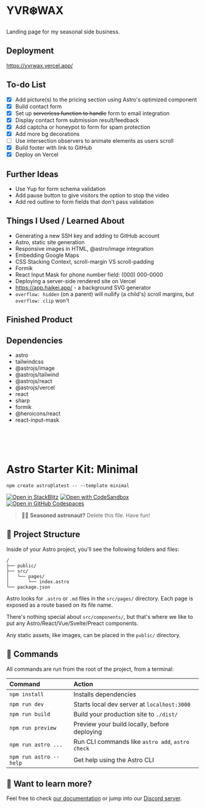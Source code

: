 # YVR❄️WAX

Landing page for my seasonal side business.

## Deployment

https://yvrwax.vercel.app/

## To-do List

- [x] Add picture(s) to the pricing section using Astro's optimized component
- [x] Build contact form
- [x] Set up ~~serverless function to handle~~ form to email integration
- [x] Display contact form submission result/feedback
- [x] Add captcha or honeypot to form for spam protection
- [x] Add more bg decorations
- [ ] Use intersection observers to animate elements as users scroll
- [x] Build footer with link to GitHub
- [x] Deploy on Vercel

## Further Ideas

- Use Yup for form schema validation
- Add pause button to give visitors the option to stop the video
- Add red outline to form fields that don't pass validation

## Things I Used / Learned About

- Generating a new SSH key and adding to GitHub account
- Astro, static site generation
- Responsive images in HTML, @astro/image integration
- Embedding Google Maps
- CSS Stacking Context, scroll-margin VS scroll-padding
- Formik
- React Input Mask for phone number field: (000) 000-0000
- Deploying a server-side rendered site on Vercel
- https://app.haikei.app/ - a background SVG generator
- `overflow: hidden` (on a parent) will nullify (a child's) scroll margins, but `overflow: clip` won't

## Finished Product

## Dependencies

- astro
- tailwindcss
- @astrojs/image
- @astrojs/tailwind
- @astrojs/react
- @astrojs/vercel
- react
- sharp
- formik
- @heroicons/react
- react-input-mask

<br/>
<br/>
<br/>

# Astro Starter Kit: Minimal

```
npm create astro@latest -- --template minimal
```

[![Open in StackBlitz](https://developer.stackblitz.com/img/open_in_stackblitz.svg)](https://stackblitz.com/github/withastro/astro/tree/latest/examples/minimal)
[![Open with CodeSandbox](https://assets.codesandbox.io/github/button-edit-lime.svg)](https://codesandbox.io/p/sandbox/github/withastro/astro/tree/latest/examples/minimal)
[![Open in GitHub Codespaces](https://github.com/codespaces/badge.svg)](https://codespaces.new/withastro/astro?devcontainer_path=.devcontainer/minimal/devcontainer.json)

> 🧑‍🚀 **Seasoned astronaut?** Delete this file. Have fun!

## 🚀 Project Structure

Inside of your Astro project, you'll see the following folders and files:

```
/
├── public/
├── src/
│   └── pages/
│       └── index.astro
└── package.json
```

Astro looks for `.astro` or `.md` files in the `src/pages/` directory. Each page is exposed as a route based on its file name.

There's nothing special about `src/components/`, but that's where we like to put any Astro/React/Vue/Svelte/Preact components.

Any static assets, like images, can be placed in the `public/` directory.

## 🧞 Commands

All commands are run from the root of the project, from a terminal:

| Command                | Action                                           |
| :--------------------- | :----------------------------------------------- |
| `npm install`          | Installs dependencies                            |
| `npm run dev`          | Starts local dev server at `localhost:3000`      |
| `npm run build`        | Build your production site to `./dist/`          |
| `npm run preview`      | Preview your build locally, before deploying     |
| `npm run astro ...`    | Run CLI commands like `astro add`, `astro check` |
| `npm run astro --help` | Get help using the Astro CLI                     |

## 👀 Want to learn more?

Feel free to check [our documentation](https://docs.astro.build) or jump into our [Discord server](https://astro.build/chat).
